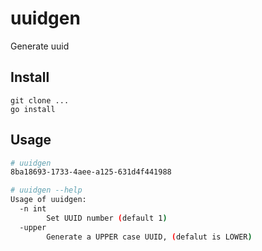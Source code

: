 # uuidgen

Generate uuid

## Install

```
git clone ...
go install
```

## Usage

```bash
# uuidgen 
8ba18693-1733-4aee-a125-631d4f441988

# uuidgen --help
Usage of uuidgen:
  -n int
        Set UUID number (default 1)
  -upper
        Generate a UPPER case UUID, (defalut is LOWER)
```